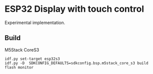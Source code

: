 # ESP32 Display with touch control

Experimental implementation.

## Build


M5Stack CoreS3
```
idf.py set-target esp32s3
idf.py -D  SDKCONFIG_DEFAULTS=sdkconfig.bsp.m5stack_core_s3 build flash monitor
```

